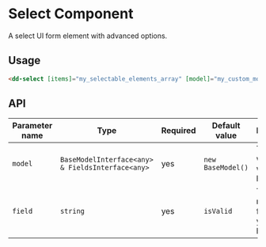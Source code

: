 # Select Component

A select UI form element with advanced options.


## Usage

```html
<dd-select [items]="my_selectable_elements_array" [model]="my_custom_model" field="is_inactive"></dd-select>
```


## API

| Parameter name | Type | Required | Default value | Description |
|----------------|------|----------|---------------|-------------|
| `model` | `BaseModelInterface<any> & FieldsInterface<any>` | yes | `new BaseModel()` | The model what you want to handle. |
| `field` | `string` | yes | `isValid` | The model's field what you want to handle. |
